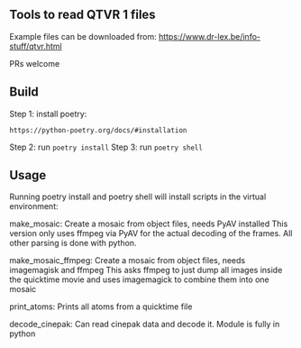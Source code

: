 ## Tools to read QTVR 1 files


Example files can be downloaded from:
https://www.dr-lex.be/info-stuff/qtvr.html

PRs welcome

## Build

Step 1: install poetry:

    https://python-poetry.org/docs/#installation

Step 2: run `poetry install`
Step 3: run `poetry shell`

## Usage

Running poetry install and poetry shell will install scripts in the virtual environment:

make_mosaic:
    Create a mosaic from object files, needs PyAV installed
    This version only uses ffmpeg via PyAV for the actual decoding of the frames.
    All other parsing is done with python.

make_mosaic_ffmpeg:
    Create a mosaic from object files, needs imagemagisk and ffmpeg
    This asks ffmpeg to just dump all images inside the quicktime movie
    and uses imagemagick to combine them into one mosaic

print_atoms:
    Prints all atoms from a quicktime file

decode_cinepak:
    Can read cinepak data and decode it. Module is fully in python
